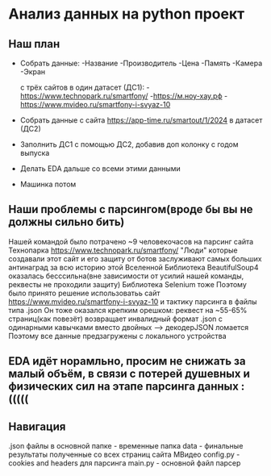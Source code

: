 # Анализ данных на python проект


## Наш план
- Собрать данные:
  -Название
  -Производитель
  -Цена
  -Память
  -Камера
  -Экран

  с трёх сайтов в один датасет (ДС1):
  -https://www.technopark.ru/smartfony/
  -https://м.ноу-хау.рф
  -https://www.mvideo.ru/smartfony-i-svyaz-10

- Собрать данные с сайта https://app-time.ru/smartout/1/2024  в датасет (ДС2)

- Заполнить ДС1 с помощью ДС2, добавив доп колонку с годом выпуска


- Делать EDA дальше со всеми этими данными 
- Машинка потом

## Наши проблемы с парсингом(вроде бы вы не должны сильно бить)
Нашей командой было потрачено ~9 человекочасов на парсинг сайта Технопарка https://www.technopark.ru/smartfony/
"Люди" которые создавали этот сайт и его защиту от ботов заслуживают самых больших антинаград за всю историю этой Вселенной
Библиотека BeautifulSoup4 оказалась бесссильна(вне зависимости от усилий нашей команды, реквесты не проходили защиту)
Библиотека Selenium тоже
Поэтому было принято решение использоватьь сайт https://www.mvideo.ru/smartfony-i-svyaz-10 и тактику парсинга в файлы типа .json 
Он тоже оказался крепким орешком: реквест на ~55-65% страниц(как повезёт) возвращает инвалидный формат .json с одинарными кавычками вместо двойных --> декодерJSON ломается
Поэтому все данные предзагружены с локального устройства

## EDA идёт норамльно, просим не снижать за малый объём, в связи с потерей душевных и физических сил на этапе парсинга данных :(((((

## Навигация
.json файлы в основной папке - временные
папка data - финальные результаты полученные со всех страниц сайта МВидео
config.py - cookies and headers для парсинга
main.py - основной файл парсер
